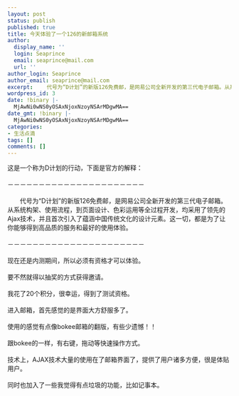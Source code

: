 ```yaml
---
layout: post
status: publish
published: true
title: 今天体验了一个126的新邮箱系统
author:
  display_name: ''
  login: Seaprince
  email: seaprince@mail.com
  url: ''
author_login: Seaprince
author_email: seaprince@mail.com
excerpt: 　　代号为“D计划”的新版126免费邮，是网易公司全新开发的第三代电子邮箱。从系统构架、使用流程，到页面设计、色彩运用等全过程开发，均采用了领先的Ajax技术，并且首次引入了蕴涵中国传统文化的设计元素。这一切，都是为了让你能够得到高品质的服务和最好的使用体验。
wordpress_id: 3
date: !binary |-
  MjAwNi0wNS0yOSAxNjoxNzoyNSArMDgwMA==
date_gmt: !binary |-
  MjAwNi0wNS0yOSAxNjoxNzoyNSArMDgwMA==
categories:
- 生活点滴
tags: []
comments: []
---
```

<p>这是一个称为D计划的行动，下面是官方的解释：<br &#47;><br />
－－－－－－－－－－－－－－－－－－－－－－<br &#47;><br />
　　代号为&ldquo;D计划&rdquo;的新版126免费邮，是网易公司全新开发的第三代电子邮箱。从系统构架、使用流程，到页面设计、色彩运用等全过程开发，均采用了领先的Ajax技术，并且首次引入了蕴涵中国传统文化的设计元素。这一切，都是为了让你能够得到高品质的服务和最好的使用体验。<br &#47;><br />
－－－－－－－－－－－－－－－－－－－－－－<br &#47;><br />
现在还是内测期间，所以必须有资格才可以体验。<br &#47;><br />
要不然就得以抽奖的方式获得邀请。<br &#47;><br />
我花了20个积分，很幸运，得到了测试资格。<br &#47;><br />
进入邮箱，首先感觉的是界面大方舒服多了。<br &#47;><br />
使用的感觉有点像bokee邮箱的翻版，有些少遗憾！！<br &#47;><br />
跟bokee的一样，有右键，拖动等快速操作方式。<br &#47;><br />
技术上，AJAX技术大量的使用在了邮箱界面了，提供了用户诸多方便，很是体贴用户。<br &#47;><br />
同时也加入了一些我觉得有点垃圾的功能，比如记事本。<br &#47;></p>
